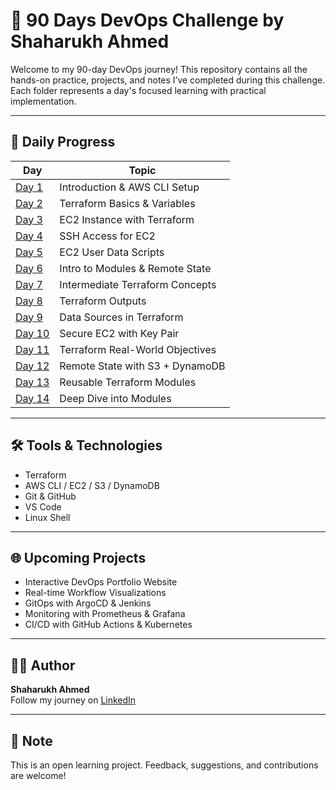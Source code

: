 # 🚀 90 Days DevOps Challenge by Shaharukh Ahmed

Welcome to my 90-day DevOps journey! This repository contains all the hands-on practice, projects, and notes I’ve completed during this challenge. Each folder represents a day's focused learning with practical implementation.

---

## 📅 Daily Progress

| Day | Topic |
|-----|-------|
| [Day 1](./Day-1) | Introduction & AWS CLI Setup |
| [Day 2](./Day-2-terraform-variables) | Terraform Basics & Variables |
| [Day 3](./Day-3-terraform-ec2-instance) | EC2 Instance with Terraform |
| [Day 4](./Day-4-ec2-ssh) | SSH Access for EC2 |
| [Day 5](./Day-5-ec2-userdata) | EC2 User Data Scripts |
| [Day 6](./Day-6-remote-state-modules) | Intro to Modules & Remote State |
| [Day 7](./Day-7-intermediate) | Intermediate Terraform Concepts |
| [Day 8](./Day-8-terraform-outputs-usage) | Terraform Outputs |
| [Day 9](./Day-9-data) | Data Sources in Terraform |
| [Day 10](./Day-10-secure-ec2-with-ssh-using-aws_key_pair-in-terraform) | Secure EC2 with Key Pair |
| [Day 11](./Day-11-objectives) | Terraform Real-World Objectives |
| [Day 12](./Day-12-remote-state-management-using-s3-and-dynamodb) | Remote State with S3 + DynamoDB |
| [Day 13](./day-13-modules) | Reusable Terraform Modules |
| [Day 14](./Day-14-deep-dive-into-terraform-modules) | Deep Dive into Modules |

---

## 🛠️ Tools & Technologies

- Terraform
- AWS CLI / EC2 / S3 / DynamoDB
- Git & GitHub
- VS Code
- Linux Shell

---

## 🌐 Upcoming Projects

- Interactive DevOps Portfolio Website  
- Real-time Workflow Visualizations  
- GitOps with ArgoCD & Jenkins  
- Monitoring with Prometheus & Grafana  
- CI/CD with GitHub Actions & Kubernetes

---

## 👨‍💻 Author

**Shaharukh Ahmed**  
Follow my journey on [LinkedIn](https://www.linkedin.com/in/shaharukh341)

---

## 📌 Note

This is an open learning project. Feedback, suggestions, and contributions are welcome!
